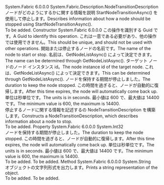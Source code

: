<Type Name="NodeStopDescription" FullName="System.Fabric.Description.NodeStopDescription">
  <TypeSignature Language="C#" Value="public sealed class NodeStopDescription : System.Fabric.Description.NodeTransitionDescription" />
  <TypeSignature Language="ILAsm" Value=".class public auto ansi sealed beforefieldinit NodeStopDescription extends System.Fabric.Description.NodeTransitionDescription" />
  <TypeSignature Language="DocId" Value="T:System.Fabric.Description.NodeStopDescription" />
  <TypeSignature Language="VB.NET" Value="Public NotInheritable Class NodeStopDescription&#xA;Inherits NodeTransitionDescription" />
  <TypeSignature Language="F#" Value="type NodeStopDescription = class&#xA;    inherit NodeTransitionDescription" />
  <AssemblyInfo>
    <AssemblyName>System.Fabric</AssemblyName>
    <AssemblyVersion>6.0.0.0</AssemblyVersion>
  </AssemblyInfo>
  <Base>
    <BaseTypeName>System.Fabric.Description.NodeTransitionDescription</BaseTypeName>
  </Base>
  <Interfaces />
  <Docs>
    <summary>
            <span data-ttu-id="950fd-101">ノードがどのようにするかに関する情報を説明 StartNodeTransitionAsync() を使用して停止します。</span><span class="sxs-lookup"><span data-stu-id="950fd-101">Describes information about how a node should be stopped using StartNodeTransitionAsync().</span></span>  
            </summary>
    <remarks>To be added.</remarks>
  </Docs>
  <Members>
    <Member MemberName=".ctor">
      <MemberSignature Language="C#" Value="public NodeStopDescription (Guid operationId, string nodeName, System.Numerics.BigInteger nodeInstanceId, int stopDurationInSeconds);" />
      <MemberSignature Language="ILAsm" Value=".method public hidebysig specialname rtspecialname instance void .ctor(valuetype System.Guid operationId, string nodeName, valuetype System.Numerics.BigInteger nodeInstanceId, int32 stopDurationInSeconds) cil managed" />
      <MemberSignature Language="DocId" Value="M:System.Fabric.Description.NodeStopDescription.#ctor(System.Guid,System.String,System.Numerics.BigInteger,System.Int32)" />
      <MemberSignature Language="VB.NET" Value="Public Sub New (operationId As Guid, nodeName As String, nodeInstanceId As BigInteger, stopDurationInSeconds As Integer)" />
      <MemberSignature Language="F#" Value="new System.Fabric.Description.NodeStopDescription : Guid * string * System.Numerics.BigInteger * int -&gt; System.Fabric.Description.NodeStopDescription" Usage="new System.Fabric.Description.NodeStopDescription (operationId, nodeName, nodeInstanceId, stopDurationInSeconds)" />
      <MemberType>Constructor</MemberType>
      <AssemblyInfo>
        <AssemblyName>System.Fabric</AssemblyName>
        <AssemblyVersion>6.0.0.0</AssemblyVersion>
      </AssemblyInfo>
      <Parameters>
        <Parameter Name="operationId" Type="System.Guid" />
        <Parameter Name="nodeName" Type="System.String" />
        <Parameter Name="nodeInstanceId" Type="System.Numerics.BigInteger" />
        <Parameter Name="stopDurationInSeconds" Type="System.Int32" />
      </Parameters>
      <Docs>
        <param name="operationId"><span data-ttu-id="950fd-102">この操作を識別する Guid です。</span><span class="sxs-lookup"><span data-stu-id="950fd-102">A Guid to identify this operation.</span></span>  <span data-ttu-id="950fd-103">これは一意である必要があり、他の操作では使用できません。</span><span class="sxs-lookup"><span data-stu-id="950fd-103">This should be unique, and should not be used with other operations.</span></span></param>
        <param name="nodeName"><span data-ttu-id="950fd-104">開始または停止するノードの名前です。</span><span class="sxs-lookup"><span data-stu-id="950fd-104">The name of the node to start or stop.</span></span>  <span data-ttu-id="950fd-105">名前は、GetNodeListAsync() によって決定できます。</span><span class="sxs-lookup"><span data-stu-id="950fd-105">The name can be determined through GetNodeListAsync().</span></span></param>
        <param name="nodeInstanceId"><span data-ttu-id="950fd-106">ターゲット ノードのノード インスタンス id。</span><span class="sxs-lookup"><span data-stu-id="950fd-106">The node instance id of the target node.</span></span>  <span data-ttu-id="950fd-107">これは、GetNodeListAsync() によって決定できます。</span><span class="sxs-lookup"><span data-stu-id="950fd-107">This can be determined through GetNodeListAsync().</span></span></param>
        <param name="stopDurationInSeconds"><span data-ttu-id="950fd-108">ノードを保持する期間が停止しました。</span><span class="sxs-lookup"><span data-stu-id="950fd-108">The duration to keep the node stopped.</span></span>  <span data-ttu-id="950fd-109">この時間を過ぎると、ノードが自動的に復帰します。</span><span class="sxs-lookup"><span data-stu-id="950fd-109">After this time expires, the node will automatically come back up.</span></span>  <span data-ttu-id="950fd-110">単位は秒単位です。</span><span class="sxs-lookup"><span data-stu-id="950fd-110">The units is in seconds.</span></span>  <span data-ttu-id="950fd-111">最小値は 600 で、最大値は 14400 です。</span><span class="sxs-lookup"><span data-stu-id="950fd-111">The minimum value is 600, the maximum is 14400.</span></span></param>
        <summary>
            <span data-ttu-id="950fd-112">停止するノードに関する情報を記述するの NodeTransitionDescription を構築します。</span><span class="sxs-lookup"><span data-stu-id="950fd-112">Constructs a NodeTransitionDescription, which describes information about a node to stop.</span></span>
            </summary>
        <remarks>To be added.</remarks>
      </Docs>
    </Member>
    <Member MemberName="StopDurationInSeconds">
      <MemberSignature Language="C#" Value="public int StopDurationInSeconds { get; }" />
      <MemberSignature Language="ILAsm" Value=".property instance int32 StopDurationInSeconds" />
      <MemberSignature Language="DocId" Value="P:System.Fabric.Description.NodeStopDescription.StopDurationInSeconds" />
      <MemberSignature Language="VB.NET" Value="Public ReadOnly Property StopDurationInSeconds As Integer" />
      <MemberSignature Language="F#" Value="member this.StopDurationInSeconds : int" Usage="System.Fabric.Description.NodeStopDescription.StopDurationInSeconds" />
      <MemberType>Property</MemberType>
      <AssemblyInfo>
        <AssemblyName>System.Fabric</AssemblyName>
        <AssemblyVersion>6.0.0.0</AssemblyVersion>
      </AssemblyInfo>
      <ReturnValue>
        <ReturnType>System.Int32</ReturnType>
      </ReturnValue>
      <Docs>
        <summary>
            <span data-ttu-id="950fd-113">ノードを保持する期間が停止しました。</span><span class="sxs-lookup"><span data-stu-id="950fd-113">The duration to keep the node stopped.</span></span>  <span data-ttu-id="950fd-114">この時間を過ぎると、ノードが自動的に復帰します。</span><span class="sxs-lookup"><span data-stu-id="950fd-114">After this time expires, the node will automatically come back up.</span></span>  <span data-ttu-id="950fd-115">単位は秒単位です。</span><span class="sxs-lookup"><span data-stu-id="950fd-115">The units is in seconds.</span></span>  <span data-ttu-id="950fd-116">最小値は 600 で、最大値は 14400 です。</span><span class="sxs-lookup"><span data-stu-id="950fd-116">The minimum value is 600, the maximum is 14400.</span></span>
            </summary>
        <value>To be added.</value>
        <remarks>To be added.</remarks>
      </Docs>
    </Member>
    <Member MemberName="ToString">
      <MemberSignature Language="C#" Value="public override string ToString ();" />
      <MemberSignature Language="ILAsm" Value=".method public hidebysig virtual instance string ToString() cil managed" />
      <MemberSignature Language="DocId" Value="M:System.Fabric.Description.NodeStopDescription.ToString" />
      <MemberSignature Language="VB.NET" Value="Public Overrides Function ToString () As String" />
      <MemberSignature Language="F#" Value="override this.ToString : unit -&gt; string" Usage="nodeStopDescription.ToString " />
      <MemberType>Method</MemberType>
      <AssemblyInfo>
        <AssemblyName>System.Fabric</AssemblyName>
        <AssemblyVersion>6.0.0.0</AssemblyVersion>
      </AssemblyInfo>
      <ReturnValue>
        <ReturnType>System.String</ReturnType>
      </ReturnValue>
      <Parameters />
      <Docs>
        <summary>
            <span data-ttu-id="950fd-117">オブジェクトの文字列形式を出力します。</span><span class="sxs-lookup"><span data-stu-id="950fd-117">Prints a string representation of the object.</span></span>
            </summary>
        <returns>To be added.</returns>
        <remarks>To be added.</remarks>
      </Docs>
    </Member>
  </Members>
</Type>